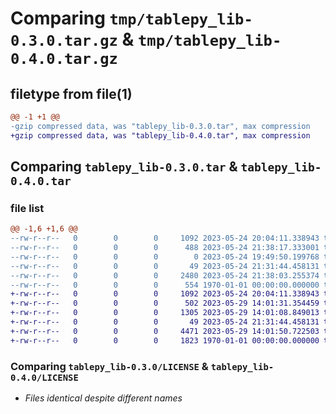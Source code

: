# Comparing `tmp/tablepy_lib-0.3.0.tar.gz` & `tmp/tablepy_lib-0.4.0.tar.gz`

## filetype from file(1)

```diff
@@ -1 +1 @@
-gzip compressed data, was "tablepy_lib-0.3.0.tar", max compression
+gzip compressed data, was "tablepy_lib-0.4.0.tar", max compression
```

## Comparing `tablepy_lib-0.3.0.tar` & `tablepy_lib-0.4.0.tar`

### file list

```diff
@@ -1,6 +1,6 @@
--rw-r--r--   0        0        0     1092 2023-05-24 20:04:11.338943 tablepy_lib-0.3.0/LICENSE
--rw-r--r--   0        0        0      488 2023-05-24 21:38:17.333001 tablepy_lib-0.3.0/pyproject.toml
--rw-r--r--   0        0        0        0 2023-05-24 19:49:50.199768 tablepy_lib-0.3.0/README.md
--rw-r--r--   0        0        0       49 2023-05-24 21:31:44.458131 tablepy_lib-0.3.0/tablepy_lib/__init__.py
--rw-r--r--   0        0        0     2480 2023-05-24 21:38:03.255374 tablepy_lib-0.3.0/tablepy_lib/consoleFormatter.py
--rw-r--r--   0        0        0      554 1970-01-01 00:00:00.000000 tablepy_lib-0.3.0/PKG-INFO
+-rw-r--r--   0        0        0     1092 2023-05-24 20:04:11.338943 tablepy_lib-0.4.0/LICENSE
+-rw-r--r--   0        0        0      502 2023-05-29 14:01:31.354459 tablepy_lib-0.4.0/pyproject.toml
+-rw-r--r--   0        0        0     1305 2023-05-29 14:01:08.849013 tablepy_lib-0.4.0/README.md
+-rw-r--r--   0        0        0       49 2023-05-24 21:31:44.458131 tablepy_lib-0.4.0/tablepy_lib/__init__.py
+-rw-r--r--   0        0        0     4471 2023-05-29 14:01:50.722503 tablepy_lib-0.4.0/tablepy_lib/consoleFormatter.py
+-rw-r--r--   0        0        0     1823 1970-01-01 00:00:00.000000 tablepy_lib-0.4.0/PKG-INFO
```

### Comparing `tablepy_lib-0.3.0/LICENSE` & `tablepy_lib-0.4.0/LICENSE`

 * *Files identical despite different names*

